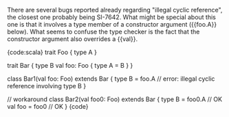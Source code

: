 There are several bugs reported already regarding "illegal cyclic reference", the closest one probably being SI-7642. What might be special about this one is that it involves a type member of a constructor argument ({{foo.A}} below). What seems to confuse the type checker is the fact that the constructor argument also overrides a {{val}}.

{code:scala}
trait Foo {
  type A
}

trait Bar {
  type B
  val foo: Foo { type A = B }
}

class Bar1(val foo: Foo) extends Bar {
  type B = foo.A // error: illegal cyclic reference involving type B
}

// workaround
class Bar2(val foo0: Foo) extends Bar {
  type B = foo0.A // OK
  val foo = foo0  // OK
}
{code}

